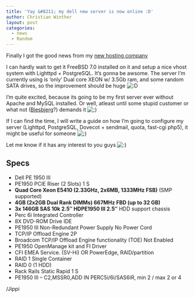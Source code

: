 ```yaml
---
title: 'Yay &#8211; my dell new server is now online :D'
author: Christian Winther
layout: post
categories:
  - news
  - Random
---
```

Finally I got the good news from my [new hosting company][1]

I can hardly wait to get it FreeBSD 7.0 installed on it and setup a nice vhost system with Lighttpd + PostgreSQL. It&#8217;s gonna be awsome.
The server I&#8217;m currently using is &#8216;only&#8217; Dual core XEON w/ 3.5Gb ram, and some random SATA drives, so the improvement should be huge <img src='http://www.cakephp.nu/wp-includes/images/smilies/icon_biggrin.gif' alt=':D' class='wp-smiley' />

I&#8217;m quite excited, because its going to be my first server ever without Apache and MySQL installed. Or well, atleast until some stupid customer or what not ([Biesbjerg][2]?) demands it <img src='http://www.cakephp.nu/wp-includes/images/smilies/icon_wink.gif' alt=';)' class='wp-smiley' />

If I can find the time, I will write a guide on how I&#8217;m going to configure my server (Lighttpd, PostgreSQL, Dovecot + sendmail, quota, fast-cgi php5), it might be useful for someone <img src='http://www.cakephp.nu/wp-includes/images/smilies/icon_wink.gif' alt=';)' class='wp-smiley' />

Let me know if it has any interest to you guys <img src='http://www.cakephp.nu/wp-includes/images/smilies/icon_smile.gif' alt=':)' class='wp-smiley' />

## Specs

- Dell PE 1950 III
- PE1950 PCIE Riser (2 Slots) 1 S
- **Quad Core Xeon E5410 (2.33GHz, 2x6MB, 1333MHz FSB)** (SMP supported)
- **4GB (2x2GB Dual Rank DIMMs) 667MHz FBD (up to 32 GB)**
- **3x 146GB SAS 10k 2.5&#8243; HDPE1950 III 2.5&#8243;** HDD support chassis
- Perc 6i Integrated Controller
- 8X DVD-ROM Drive IDE
- PE1950 III Non-Redundant Power Supply No Power Cord
- TCP/IP Offload Engine 2P
- Broadcom TCP/IP Offload Engine functionality (TOE) Not Enabled
- PE1950 OpenManage kit and FI Driver
- CFI EMEA Service. (SV-Hi) OR PowerEdge, RAID/partition
- RAID 1 Single Container
- RAID 0 (1 HDD)
- Rack Rails Static Rapid 1 S
- PE1950 III &#8211; C2,MSSR0,ADD IN PERC5i/6i/SAS6iR, min 2 / max 2 or 4

/Jippi

 [1]: http://www.logiqit.com
 [2]: http://www.kosmosgrafisk.dk

